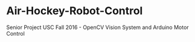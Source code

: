 # Air-Hockey-Robot-Control
Senior Project USC Fall 2016 - OpenCV Vision System and Arduino Motor Control
